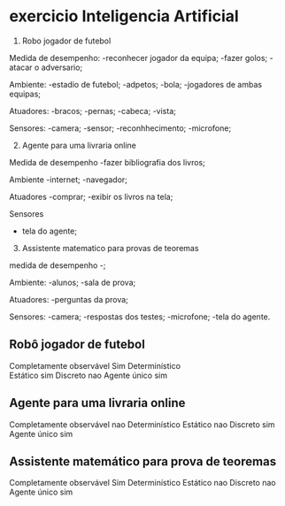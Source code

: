 # exercicio Inteligencia Artificial


1. Robo jogador de futebol

Medida de desempenho:
-reconhecer jogador da equipa;
-fazer golos;
-atacar o adversario;

Ambiente:
-estadio de futebol;
-adpetos;
-bola;
-jogadores de ambas equipas;


Atuadores:
-bracos;
-pernas;
-cabeca;
-vista;



Sensores:
-camera;
-sensor;
-reconhhecimento;
-microfone;

2. Agente para uma livraria online

Medida de desempenho
-fazer bibliografia dos livros;


Ambiente
-internet;
-navegador;

Atuadores
-comprar;
-exibir os livros na tela;


Sensores
- tela do agente;


3. Assistente matematico para provas de teoremas



medida de desempenho
-;

Ambiente:
-alunos;
-sala de prova;




Atuadores:
-perguntas da prova;

Sensores:
-camera;
-respostas dos testes;
-microfone;
-tela do agente.


Robô jogador de futebol
-
Completamente observável	        Sim
Determinístico	
Estático	                        sim
Discreto	                        nao
Agente único	                    sim



Agente para uma livraria online
-

Completamente observável         nao
Determinístico
Estático                         nao
Discreto                         sim
Agente único                     sim



Assistente matemático para prova de teoremas
-

Completamente observável          Sim
Determinístico
Estático                          nao
Discreto                          nao
Agente único                      sim







